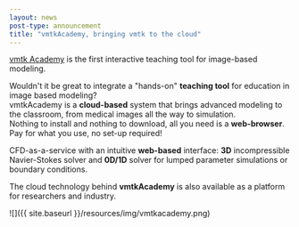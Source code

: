 ```yaml
---
layout: news
post-type: announcement
title: "vmtkAcademy, bringing vmtk to the cloud"
---
```


<a href="http://goo.gl/C1ulrS" target="_blank">vmtk Academy</a> is the first interactive teaching tool for image-based modeling.<br/>

Wouldn't it be great to integrate a "hands-on" <b>teaching tool</b> for education in image based modeling?<br/>
vmtkAcademy is a <b>cloud-based</b> system that brings advanced modeling to the classroom, from medical images all the way to simulation.<br/>
Nothing to install and nothing to download, all you need is a <b>web-browser</b>. Pay for what you use, no set-up required!<br/>

CFD-as-a-service with an intuitive <b>web-based</b> interface: <b>3D</b> incompressible Navier-Stokes solver and <b>0D/1D</b> solver for lumped parameter simulations or boundary conditions.<br/>

The cloud technology behind <b>vmtkAcademy</b> is also available as a platform for researchers and industry.

![]({{ site.baseurl }}/resources/img/vmtkacademy.png)

<!--break-->
